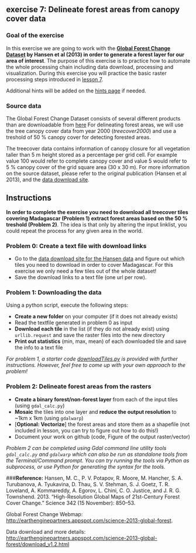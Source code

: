 ## exercise 7: Delineate forest areas from canopy cover data

### Goal of the exercise
In this exercise we are going to work with the **[Global Forest Change Dataset](http://earthenginepartners.appspot.com/science-2013-global-forest) by Hansen et al (2013) in order to generate a forest layer for our area of interest**. The purpose of this exercise is to practice how to automate the whole processing chain including data download, processing and visualization. During this exercise you will practice the basic raster processing steps introduced in [lesson 7](https://github.com/Automating-GIS-processes/Lesson-7-Automating-Raster-Data-Processing/blob/master/Python-and-Gdal.ipynb). 

Additional hints will be added on the [hints page](https://github.com/Automating-GIS-processes/Lesson-7-Automating-Raster-Data-Processing/blob/master/hints-exercise-7) if needed.

### Source data
The Global Forest Change Dataset consists of several different products than are downloadable from [here](http://earthenginepartners.appspot.com/science-2013-global-forest/download_v1.2.html) For delineating forest areas, we will use the tree canopy cover data from year 2000 (*treecover2000*) and use a treshold of 50 % canopy cover for detecting forested areas. 

The treecover data contains information of canopy closure for all vegetation taller than 5 m height stored as a percentage per grid cell. For example value 100 would refer to complete canopy cover and value 5 would refer to 5 % canopy cover of the grid square area (30 x 30 m). For more information on the source dataset, please refer to the original publication (Hansen et al 2013), and the [data download site](http://earthenginepartners.appspot.com/science-2013-global-forest/download_v1.2.html).

## Instructions

**In order to complete the exercise you need to download all treecover tiles covering Madagascar (Problem 1) extract forest areas based on the 50 % treshold (Problem 2)**. The idea is that only by altering the input linklist, you could repeat the process for any given area in the world.

### Problem 0: Create a text file with download links
- Go to the [data download site for the Hansen data](http://earthenginepartners.appspot.com/science-2013-global-forest/download_v1.2.html) and figure out which tiles you need to download in order to cover Madagascar. For this exercise we only need a few tiles out of the whole dataset!
- Save the download links to a text file (one url per row). 

### Problem 1: Downloading the data
Using a python script, execute the following steps:
- **Create a new folder** on your computer (if it does not already exists)
- Read the textfile generated in problem 0 as input
- **Download each tile** in the list (if they do not already exist) using `urllib.request` and save the raster files into the new directory
- **Print out statistics** (min, max, mean) of each downloaded tile and save the info to a text file

*For problem 1, a starter code [downloadTiles.py](downloadTiles.py) is provided with further instructions. However, feel free to come up with your own approach to the problem!* 

### Problem 2: Delineate forest areas from the rasters
- **Create a binary forest/non-forest layer** from each of the input tiles (using `gdal_calc.py`)
- **Mosaic** the tiles into one layer and **reduce the output resolution** to ~1km x 1km (using `gdalwarp`)
- [**Optional: Vectorize**] the forest areas and store them as a shapefile (not included in lesson, you can try to figure out how to do this!)
- Document your work on github (code, Figure of the output raster/vector)

*Problem 2 can be completed using Gdal command line utility tools `gdal_calc.py` and `gdalwarp` which can also be run as standalone tools from the Terminal/Command prompt. You can try running the tools via Python as subprocess, or use Python for generating the syntax for the tools.* 


###**Reference:**
Hansen, M. C., P. V. Potapov, R. Moore, M. Hancher, S. A. Turubanova, A. Tyukavina, D. Thau, S. V. Stehman, S. J. Goetz, T. R. Loveland, A. Kommareddy, A. Egorov, L. Chini, C. O. Justice, and J. R. G. Townshend. 2013. “High-Resolution Global Maps of 21st-Century Forest Cover Change.” Science 342 (15 November): 850–53.


Global Forest Change Webmap: http://earthenginepartners.appspot.com/science-2013-global-forest.

Data download and more details: http://earthenginepartners.appspot.com/science-2013-global-forest/download_v1.2.html
